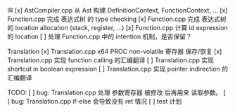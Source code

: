 ﻿IR
[x] AstCompiler.cpp 从 Ast 构建 DefinitionContext, FunctionContext, ...
[x] Function.cpp 完成 表达式树 的 type checking
[x] Function.cpp 完成 表达式树 的 location allocation (stack, register, ...)
[x] Function.cpp 计算 id expression 的 location
[ ] 处理 Function.cpp 中的 intention 机制，是否保留？

Translation
[x] Translation.cpp x64 PROC non-volatile 寄存器 保存/恢复
[x] Translation.cpp 实现 function calling 的汇编翻译
[ ] Translation.cpp 实现 shortcut in boolean expression
[ ] Translation.cpp 实现 pointer indirection 的汇编翻译


TODO:
[ ] bug: Translation.cpp 处理 参数寄存器 被修改 后再用来 读取参数。
[ ] bug: Translation.cpp if-else 会导致没有 ret 情况
[ ] test 计划
